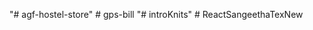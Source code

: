 "# agf-hostel-store" 
#   g p s - b i l l  
 "# introKnits" 
#   R e a c t S a n g e e t h a T e x N e w  
 